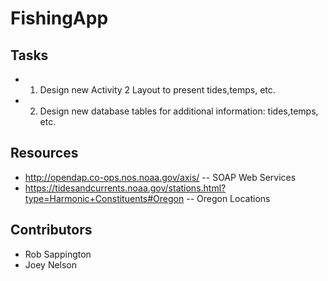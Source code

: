 # FishingApp

## Tasks
* 1) Design new Activity 2 Layout to present tides,temps, etc.
* 2) Design new database tables for additional information: tides,temps, etc.

## Resources
* http://opendap.co-ops.nos.noaa.gov/axis/ -- SOAP Web Services
* https://tidesandcurrents.noaa.gov/stations.html?type=Harmonic+Constituents#Oregon -- Oregon Locations

## Contributors
* Rob Sappington
* Joey Nelson

